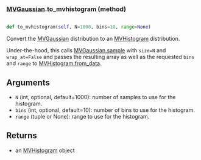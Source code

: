 ### [MVGaussian](MVGaussian.md).to_mvhistogram (method)


```py

def to_mvhistogram(self, N=1000, bins=10, range=None)

```



Convert the [MVGaussian](MVGaussian.md) distribution to an [MVHistogram](MVHistogram.md) distribution.

Under-the-hood, this calls [MVGaussian.sample](MVGaussian.sample.md) with `size=N` and `wrap_at=False`
and passes the resulting array as well as the requested `bins` and `range`
to [MVHistogram.from_data](MVHistogram.from_data.md).

Arguments
-----------
* `N` (int, optional, default=1000): number of samples to use for
    the histogram.
* `bins` (int, optional, default=10): number of bins to use for the
    histogram.
* `range` (tuple or None): range to use for the histogram.

Returns
--------
* an [MVHistogram](MVHistogram.md) object

